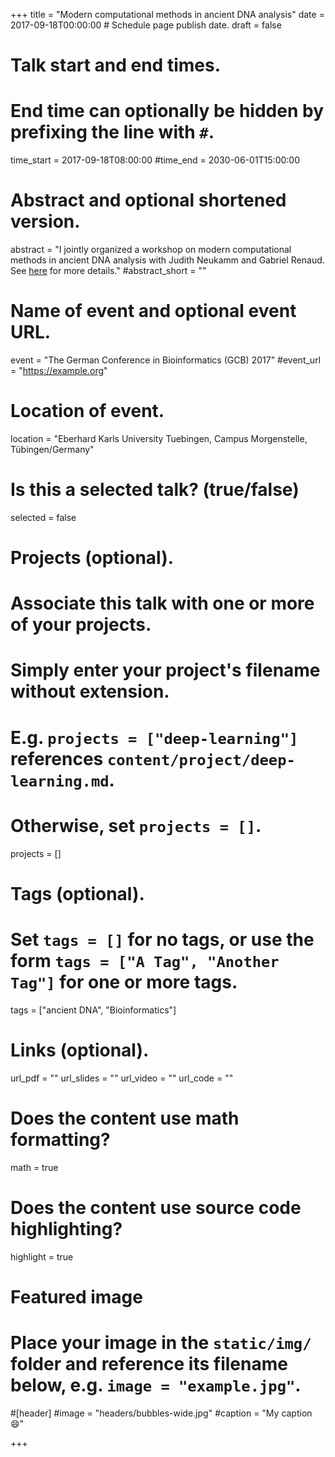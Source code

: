 +++
title = "Modern computational methods in ancient DNA analysis"
date = 2017-09-18T00:00:00  # Schedule page publish date.
draft = false

# Talk start and end times.
#   End time can optionally be hidden by prefixing the line with `#`.
time_start = 2017-09-18T08:00:00
#time_end = 2030-06-01T15:00:00

# Abstract and optional shortened version.
abstract = "I jointly organized a workshop on modern computational methods in ancient DNA analysis with Judith Neukamm and Gabriel Renaud. See [here](http://gcb2017.de/?page_id=328) for more details."
#abstract_short = ""

# Name of event and optional event URL.
event = "The German Conference in Bioinformatics (GCB) 2017"
#event_url = "https://example.org"

# Location of event.
location = "Eberhard Karls University Tuebingen, Campus Morgenstelle, Tübingen/Germany"

# Is this a selected talk? (true/false)
selected = false

# Projects (optional).
#   Associate this talk with one or more of your projects.
#   Simply enter your project's filename without extension.
#   E.g. `projects = ["deep-learning"]` references `content/project/deep-learning.md`.
#   Otherwise, set `projects = []`.
projects = []

# Tags (optional).
#   Set `tags = []` for no tags, or use the form `tags = ["A Tag", "Another Tag"]` for one or more tags.
tags = ["ancient DNA", "Bioinformatics"]

# Links (optional).
url_pdf = ""
url_slides = ""
url_video = ""
url_code = ""

# Does the content use math formatting?
math = true

# Does the content use source code highlighting?
highlight = true

# Featured image
# Place your image in the `static/img/` folder and reference its filename below, e.g. `image = "example.jpg"`.
#[header]
#image = "headers/bubbles-wide.jpg"
#caption = "My caption :smile:"

+++